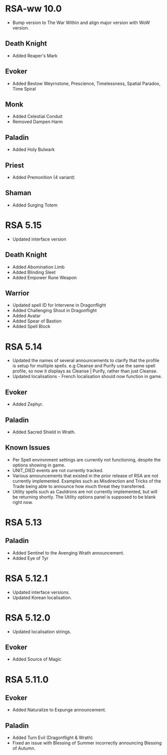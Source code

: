 # RSA-ww 10.0
* Bump version to The War Within and align major version with WoW version.

## Death Knight
* Added Reaper's Mark

## Evoker
* Added Bestow Weyrnstone, Prescience, Timelessness, Spatial Paradox, Time Spiral

## Monk
* Added Celestial Conduit
* Removed Dampen Harm

## Paladin
* Added Holy Bulwark

## Priest
* Added Premonition (4 variant)

## Shaman
* Added Surging Totem

# RSA 5.15
* Updated interface version

## Death Knight
* Added Abomination Limb
* Added Blinding Sleet
* Added Empower Rune Weapon
## Warrior
* Updated spell ID for Intervene in Dragonflight
* Added Challenging Shout in Dragonflight
* Added Avatar
* Added Spear of Bastion
* Added Spell Block

# RSA 5.14
* Updated the names of several announcements to clarify that the profile is setup for multiple spells. e.g Cleanse and Purify use the same spell profile, so now it displays as Cleanse | Purify, rather than just Cleanse.
* Updated localisations - French localisation should now function in game.
## Evoker
* Added Zephyr.
## Paladin
* Added Sacred Shield in Wrath.
## Known Issues
* Per Spell environment settings are currently not functioning, despite the options showing in game.
* UNIT_DIED events are not currently tracked.
* Various announcements that existed in the prior release of RSA are not currently implemented. Examples such as Misdirection and Tricks of the Trade being able to announce how much threat they transferred.
* Utility spells such as Cauldrons are not currently implemented, but will be returning shortly. The Utility options panel is supposed to be blank right now.


# RSA 5.13
## Paladin
* Added Sentinel to the Avenging Wrath announcement.
* Added Eye of Tyr
# RSA 5.12.1
* Updated interface versions.
* Updated Korean localisation.


# RSA 5.12.0
* Updated localisation strings.
## Evoker
* Added Source of Magic


# RSA 5.11.0
## Evoker
* Added Naturalize to Expunge announcement.
## Paladin
* Added Turn Evil (Dragonflight & Wrath)
* Fixed an issue with Blessing of Summer incorrectly announcing Blessing of Autumn.
